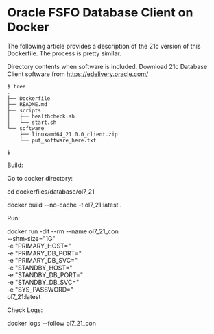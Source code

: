 # Oracle FSFO Database Client on Docker

The following article provides a description of the 21c version of this Dockerfile. The process is pretty similar.

Directory contents when software is included. Download 21c Database Client software from https://edelivery.oracle.com/ 

```
$ tree
.
├── Dockerfile
├── README.md
├── scripts
│   ├── healthcheck.sh
│   └── start.sh
└── software
    ├── linuxamd64_21.0.0_client.zip
    └── put_software_here.txt

$
```
Build:

Go to docker directory:

cd dockerfiles/database/ol7_21

docker build --no-cache -t ol7_21:latest .

Run:

docker run -dit --rm --name ol7_21_con \
--shm-size="1G" \
-e "PRIMARY_HOST=<Primary Database Host IP>" \
-e "PRIMARY_DB_PORT=<DB Port>" \
-e "PRIMARY_DB_SVC=<Primary Database service name>" \
-e "STANDBY_HOST=<Standby Datababe Host IP>" \
-e "STANDBY_DB_PORT=<DB Port>" \
-e "STANDBY_DB_SVC=<Standby Database service name>" \
-e "SYS_PASSWORD=<Sys Password>" \
ol7_21:latest
    
    
Check Logs:
    
docker logs --follow ol7_21_con
